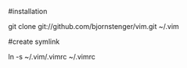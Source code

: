 #installation

git clone git://github.com/bjornstenger/vim.git ~/.vim

#create symlink

ln -s ~/.vim/.vimrc ~/.vimrc
